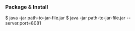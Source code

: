 ### Package & Install
$ java -jar path-to-jar-file.jar
$ java -jar path-to-jar-file.jar --server.port=8081